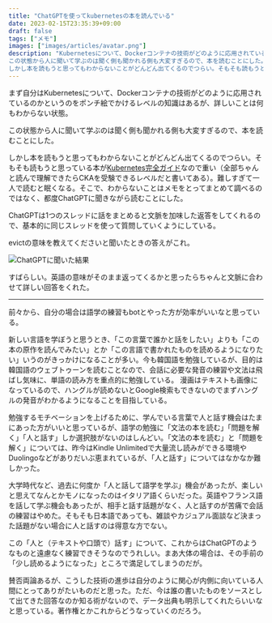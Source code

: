 ```yaml
---
title: "ChatGPTを使ってkubernetesの本を読んでいる"
date: 2023-02-15T23:35:39+09:00
draft: false
tags: ["メモ"]
images: ["images/articles/avatar.png"]
description: "Kubernetesについて、Dockerコンテナの技術がどのように応用されているのかというのをポンチ絵でかけるレベルの知識はあるが、詳しいことは何もわからない状態。
この状態から人に聞いて学ぶのは聞く側も聞かれる側も大変すぎるので、本を読むことにした。
しかし本を読もうと思ってもわからないことがどんどん出てくるのでつらい。そもそも読もうと思っている本がKubernetes完全ガイドなので重い（全部ちゃんと読んで理解できたらCKAを受験できるレベルだと書いてある）。難しすぎて一人で読むと眠くなる。そこで、わからないことはメモをとってまとめて調べるのではなく、都度ChatGPTに聞きながら読むことにした。"
---
```


まず自分はKubernetesについて、Dockerコンテナの技術がどのように応用されているのかというのをポンチ絵でかけるレベルの知識はあるが、詳しいことは何もわからない状態。

この状態から人に聞いて学ぶのは聞く側も聞かれる側も大変すぎるので、本を読むことにした。

しかし本を読もうと思ってもわからないことがどんどん出てくるのでつらい。そもそも読もうと思っている本が[Kubernetes完全ガイド]([https://bookmeter.com/books/16343102](https://bookmeter.com/books/16343102))なので重い（全部ちゃんと読んで理解できたらCKAを受験できるレベルだと書いてある）。難しすぎて一人で読むと眠くなる。そこで、わからないことはメモをとってまとめて調べるのではなく、都度ChatGPTに聞きながら読むことにした。

ChatGPTは1つのスレッドに話をまとめると文脈を加味した返答をしてくれるので、基本的に同じスレッドを使って質問していくようにしている。

evictの意味を教えてくださいと聞いたときの答えがこれ。

![ChatGPTに聞いた結果](/images/articles/chatgpt.png)

すばらしい。英語の意味がそのまま返ってくるかと思ったらちゃんと文脈に合わせて詳しい回答をくれた。

***

前々から、自分の場合は語学の練習もbotとやった方が効率がいいなと思っている。

新しい言語を学ぼうと思うとき、「この言葉で誰かと話をしたい」よりも「この本の原作を読んでみたい」とか「この言語で書かれたものを読めるようになりたい」いうのがきっかけになることが多い。今も韓国語を勉強しているが、目的は韓国語のウェブトゥーンを読むことなので、会話に必要な発音の練習や文法は飛ばし気味に、単語の読み方を重点的に勉強している。
漫画はテキストも画像になっているので、ハングルが読めないとGoogle検索もできないのでまずハングルの発音がわかるようになることを目指している。

勉強するモチベーションを上げるために、学んでいる言葉で人と話す機会はたまにあった方がいいと思っているが、語学の勉強に「文法の本を読む」「問題を解く」「人と話す」しか選択肢がないのはしんどい。「文法の本を読む」と「問題を解く」については、昨今はKindle Unlimitedで大量流し読みができる環境やDuolingoなどがありだいぶ恵まれているが、「人と話す」についてはなかなか難しかった。

大学時代など、過去に何度か「人と話して語学を学ぶ」機会があったが、楽しいと思えてなんとかモノになったのはイタリア語くらいだった。英語やフランス語を話して学ぶ機会もあったが、相手と話す話題がなく、人と話すのが苦痛で会話の練習はやめた。そもそも日本語であっても、雑談やカジュアル面談など決まった話題がない場合に人と話すのは得意な方でない。

この「人と（テキストや口頭で）話す」について、これからはChatGPTのようなものと遠慮なく練習できそうなのでうれしい。まあ大体の場合は、その手前の「少し読めるようになった」ところで満足してしまうのだが。

賛否両論あるが、こうした技術の進歩は自分のように関心が内側に向いている人間にとってありがたいものだと思った。ただ、今は誰の書いたものをソースとして出てきた回答なのか知る術がないので、データ出典も明示してくれたらいいなと思っている。著作権とかこれからどうなっていくのだろう。
